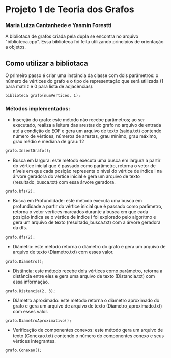 # Projeto 1 de Teoria dos Grafos
### Maria Luiza Cantanhede e Yasmin Forestti 

A bibliotaca de grafos criada pela dupla se encontra no arquivo "biblioteca.cpp". Essa biblioteca foi feita utilizando princípios de orientação a objetos.

## Como utilizar a bibliotaca

O primeiro passo é criar uma instância da classe com dois parâmetros: o número de vértices do grafo e o tipo de representação que será utilizada (1 para matriz e 0 para lista de adjacências).

```
biblioteca grafo(numVertices, 1);
```

### Métodos implementados:

- Inserção do grafo: este método não recebe parâmetros; ao ser executado, realiza a leitura das arestas do grafo no arquivo de entrada até a condição de EOF e gera um arquivo de texto (saida.txt) contendo número de vértices, números de arestas, grau mínimo, grau máximo, grau médio e mediana de grau: 12 

 ```
grafo.InsertGrafo();
```

- Busca em largura: este método executa uma busca em largura a partir do vértice inicial que é passado como parâmetro, retorna o vetor de níveis em que cada posição representa o nível do vértice de índice i na árvore geradora do vértice inicial e gera um arquivo de texto  (resultado_busca.txt) com essa árvore geradora.
```
grafo.bfs(2);
```
- Busca em Profundidade: este método executa uma busca em profundidade a partir do vértice inicial que é passado como parâmetro, retorna o vetor vértices marcados durante a busca em que cada posição indica se o vértice de índice i foi explorado pelo algorítmo e gera um arquivo de texto (resultado_busca.txt) com a árvore geradora da dfs.

```
grafo.dfs(2);
```
- Diâmetro: este método retorna o diâmetro do grafo e gera um arquivo de arquivo de texto (Diametro.txt) com esses valor.
```
grafo.Diametro();
```
- Distância: este método recebe dois vértices como parâmetro, retorna a distância entre eles e gera uma arquivo de texto (Distancia.txt) com essa informação.
```
grafo.Distancia(2, 3);
```
- Diâmetro aproximado: este método retorna o diâmetro aproximado do grafo e gera um arquivo de arquivo de texto (Diametro_aproximado.txt) com esses valor.
```
grafo.DiametroAproximativo();
```
- Verificação de componentes conexos: este método gera um arquivo de texto (Conexao.txt) contendo o número do componentes conexo e seus vértices integrantes.
```
grafo.Conexao();
```
